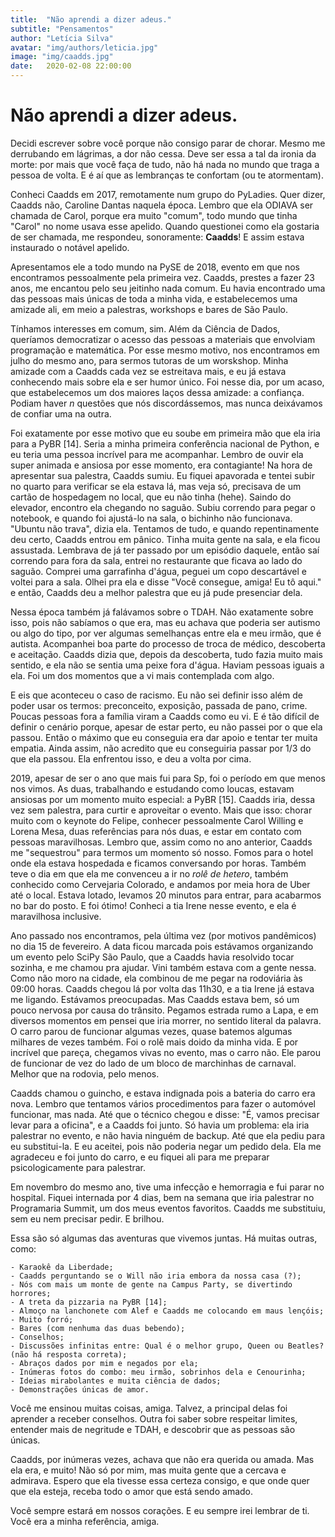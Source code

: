 ```yaml
---
title:  "Não aprendi a dizer adeus."
subtitle: "Pensamentos"
author: "Letícia Silva"
avatar: "img/authors/leticia.jpg"
image: "img/caadds.jpg"
date:   2020-02-08 22:00:00
---
```


# Não aprendi a dizer adeus.

Decidi escrever sobre você porque não consigo parar de chorar. Mesmo me derrubando em lágrimas, a dor não cessa. Deve ser essa a tal da ironia da morte: por mais que você faça de tudo, não há nada no mundo que traga a pessoa de volta. E é aí que as lembranças te confortam (ou te atormentam).

Conheci Caadds em 2017, remotamente num grupo do PyLadies. Quer dizer, Caadds não, Caroline Dantas naquela época. Lembro que ela ODIAVA ser chamada de Carol, porque era muito "comum", todo mundo que tinha "Carol" no nome usava esse apelido. Quando questionei como ela gostaria de ser chamada, me respondeu, sonoramente: **Caadds**! E assim estava instaurado o notável apelido.

Apresentamos ele a todo mundo na PySE de 2018, evento em que nos encontramos pessoalmente pela primeira vez. Caadds, prestes a fazer 23 anos, me encantou pelo seu jeitinho nada comum. Eu havia encontrado uma das pessoas mais únicas de toda a minha vida, e estabelecemos uma amizade ali, em meio a palestras, workshops e bares de São Paulo.

Tínhamos interesses em comum, sim. Além da Ciência de Dados, queríamos democratizar o acesso das pessoas a materiais que envolviam programação e matemática. Por esse mesmo motivo, nos encontramos em julho do mesmo ano, para sermos tutoras de um worskshop. Minha amizade com a Caadds cada vez se estreitava mais, e eu já estava conhecendo mais sobre ela e ser humor único. Foi nesse dia, por um acaso, que estabelecemos um dos maiores laços dessa amizade: a confiança. Podiam haver *n* questões que nós discordássemos, mas nunca deixávamos de confiar uma na outra.

Foi exatamente por esse motivo que eu soube em primeira mão que ela iria para a PyBR [14]. Seria a minha primeira conferência nacional de Python, e eu teria uma pessoa incrível para me acompanhar. Lembro de ouvir ela super animada e ansiosa por esse momento, era contagiante! Na hora de apresentar sua palestra, Caadds sumiu. Eu fiquei apavorada e tentei subir no quarto para verificar se ela estava lá, mas veja só, precisava de um cartão de hospedagem no local, que eu não tinha (hehe). Saindo do elevador, encontro ela chegando no saguão. Subiu correndo para pegar o notebook, e quando foi ajustá-lo na sala, o bichinho não funcionava. "Ubuntu não trava", dizia ela. Tentamos de tudo, e quando repentinamente deu certo, Caadds entrou em pânico. Tinha muita gente na sala, e ela ficou assustada. Lembrava de já ter passado por um episódio daquele, então saí correndo para fora da sala, entrei no restaurante que ficava ao lado do saguão. Comprei uma garrafinha d'água, peguei um copo descartável e voltei para a sala. Olhei pra ela e disse "Você consegue, amiga! Eu tô aqui." e então, Caadds deu a melhor palestra que eu já pude presenciar dela.

Nessa época também já falávamos sobre o TDAH. Não exatamente sobre isso, pois não sabíamos o que era, mas eu achava que poderia ser autismo ou algo do tipo, por ver algumas semelhanças entre ela e meu irmão, que é autista. Acompanhei boa parte do processo de troca de médico, descoberta e aceitação. Caadds dizia que, depois da descoberta, tudo fazia muito mais sentido, e ela não se sentia uma peixe fora d'água. Haviam pessoas iguais a ela. Foi um dos momentos que a vi mais contemplada com algo.

E eis que aconteceu o caso de racismo. Eu não sei definir isso além de poder usar os termos: preconceito, exposição, passada de pano, crime. Poucas pessoas fora a família viram a Caadds como eu vi. E é tão difícil de definir o cenário porque, apesar de estar perto, eu não passei por o que ela passou. Então o máximo que eu conseguia era dar apoio e tentar ter muita empatia. Ainda assim, não acredito que eu conseguiria passar por 1/3 do que ela passou. Ela enfrentou isso, e deu a volta por cima.

2019, apesar de ser o ano que mais fui para Sp, foi o período em que menos nos vimos. As duas, trabalhando e estudando como loucas, estavam ansiosas por um momento muito especial: a PyBR [15]. Caadds iria, dessa vez sem palestra, para curtir e aproveitar o evento. Mais que isso: chorar muito com o keynote do Felipe, conhecer pessoalmente Carol Willing e Lorena Mesa, duas referências para nós duas, e estar em contato com pessoas maravilhosas. Lembro que, assim como no ano anterior, Caadds me "sequestrou" para termos um momento só nosso. Fomos para o hotel onde ela estava hospedada e ficamos conversando por horas. Também teve o dia em que ela me convenceu a ir no *rolê de hetero*, também conhecido como Cervejaria Colorado, e andamos por meia hora de Uber até o local. Estava lotado, levamos 20 minutos para entrar, para acabarmos no bar do posto. E foi ótimo! Conheci a tia Irene nesse evento, e ela é maravilhosa inclusive.

Ano passado nos encontramos, pela última vez (por motivos pandêmicos) no dia 15 de fevereiro. A data ficou marcada pois estávamos organizando um evento pelo SciPy São Paulo, que a Caadds havia resolvido tocar sozinha, e me chamou pra ajudar. Vini também estava com a gente nessa. Como não moro na cidade, ela combinou de me pegar na rodoviária às 09:00 horas. Caadds chegou lá por volta das 11h30, e a tia Irene já estava me ligando. Estávamos preocupadas. Mas Caadds estava bem, só um pouco nervosa por causa do trânsito. Pegamos estrada rumo a Lapa, e em diversos momentos em pensei que iria morrer, no sentido literal da palavra. O carro parou de funcionar algumas vezes, quase batemos algumas milhares de vezes também. Foi o rolê mais doido da minha vida. E por incrível que pareça, chegamos vivas no evento, mas o carro não. Ele parou de funcionar de vez do lado de um bloco de marchinhas de carnaval. Melhor que na rodovia, pelo menos.

Caadds chamou o guincho, e estava indignada pois a bateria do carro era nova. Lembro que tentamos vários procedimentos para fazer o automóvel funcionar, mas nada. Até que o técnico chegou e disse: "É, vamos precisar levar para a oficina", e a Caadds foi junto. Só havia um problema: ela iria palestrar no evento, e não havia ninguém de backup. Até que ela pediu para eu substitui-la. E eu aceitei, pois não poderia negar um pedido dela. Ela me agradeceu e foi junto do carro, e eu fiquei ali para me preparar psicologicamente para palestrar. 

Em novembro do mesmo ano, tive uma infecção e hemorragia e fui parar no hospital. Fiquei internada por 4 dias, bem na semana que iria palestrar no Programaria Summit, um dos meus eventos favoritos. Caadds me substituiu, sem eu nem precisar pedir. E brilhou.

Essa são só algumas das aventuras que vivemos juntas. Há muitas outras, como:

    - Karaokê da Liberdade;  
    - Caadds perguntando se o Will não iria embora da nossa casa (?);  
    - Nós com mais um monte de gente na Campus Party, se divertindo horrores;  
    - A treta da pizzaria na PyBR [14];  
    - Almoço na lanchonete com Alef e Caadds me colocando em maus lençóis;  
    - Muito forró;  
    - Bares (com nenhuma das duas bebendo);  
    - Conselhos;  
    - Discussões infinitas entre: Qual é o melhor grupo, Queen ou Beatles? (não há resposta correta);  
    - Abraços dados por mim e negados por ela;  
    - Inúmeras fotos do combo: meu irmão, sobrinhos dela e Cenourinha;
    - Ideias mirabolantes e muita ciência de dados;    
    - Demonstrações únicas de amor.  

Você me ensinou muitas coisas, amiga. Talvez, a principal delas foi aprender a receber conselhos. Outra foi saber sobre respeitar limites, entender mais de negritude e TDAH, e descobrir que as pessoas são únicas.

Caadds, por inúmeras vezes, achava que não era querida ou amada. Mas ela era, e muito! Não só por mim, mas muita gente que a cercava e admirava. Espero que ela tivesse essa certeza consigo, e que onde quer que ela esteja, receba todo o amor que está sendo amado.

Você sempre estará em nossos corações. E eu sempre irei lembrar de ti. Você era a minha referência, amiga.